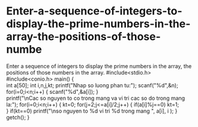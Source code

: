 # Enter-a-sequence-of-integers-to-display-the-prime-numbers-in-the-array-the-positions-of-those-numbe
Enter a sequence of integers to display the prime numbers in the array, the positions of those numbers in the array.
#include<stdio.h>
#include<conio.h>
main()
{    
    int a[50];
    int i,n,j,kt;
    printf("Nhap so luong phan tu:");
    scanf("%d",&n);
    for(i=0;i<n;i++)
    {
        scanf("%d",&a[i]);
    }    
    printf("\nCac so nguyen to co trong  mang va vi tri cac so do trong mang la:");
    for(i=0;i<n;i++)
    {
        kt=0;
        for(j=2;j<=a[i]/2;j++)
        {
            if(a[i]%j==0)
            kt=1;    
        }
        if(kt==0)
        printf("\nso nguyen to %d vi tri %d trong mang ", a[i], i );
    }
    getch();
}
